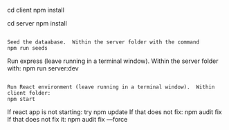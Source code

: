 cd client
npm install

cd server
npm install
```

Seed the dataabase.  Within the server folder with the command
npm run seeds
```

Run express (leave running in a terminal window).  Within the server folder with:
npm run server:dev
```

Run React environment (leave running in a terminal window).  Within client folder:
npm start
```
If react app is not starting: try npm update 
If that does not fix: npm audit fix
If that does not fix it: npm audit fix —force